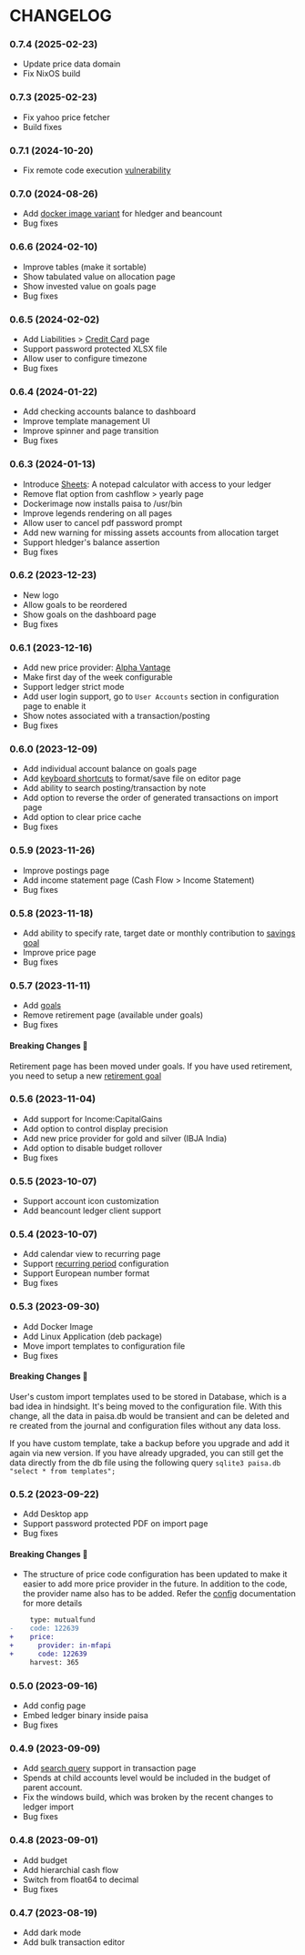 # CHANGELOG

### 0.7.4 (2025-02-23)
* Update price data domain
* Fix NixOS build

### 0.7.3 (2025-02-23)

* Fix yahoo price fetcher
* Build fixes

### 0.7.1 (2024-10-20)

* Fix remote code execution [vulnerability](https://github.com/ananthakumaran/paisa/issues/294)

### 0.7.0 (2024-08-26)

* Add [docker image variant](https://github.com/ananthakumaran/paisa/pull/274) for hledger and beancount
* Bug fixes

### 0.6.6 (2024-02-10)

* Improve tables (make it sortable)
* Show tabulated value on allocation page
* Show invested value on goals page
* Bug fixes

### 0.6.5 (2024-02-02)

* Add Liabilities > [Credit Card](https://paisa.fyi/reference/credit-cards) page
* Support password protected XLSX file
* Allow user to configure timezone
* Bug fixes

### 0.6.4 (2024-01-22)

* Add checking accounts balance to dashboard
* Improve template management UI
* Improve spinner and page transition
* Bug fixes

### 0.6.3 (2024-01-13)

* Introduce [Sheets](https://paisa.fyi/reference/sheets/): A notepad calculator with access to your ledger
* Remove flat option from cashflow > yearly page
* Dockerimage now installs paisa to /usr/bin
* Improve legends rendering on all pages
* Allow user to cancel pdf password prompt
* Add new warning for missing assets accounts from allocation target
* Support hledger's balance assertion
* Bug fixes

### 0.6.2 (2023-12-23)

* New logo
* Allow goals to be reordered
* Show goals on the dashboard page
* Bug fixes

### 0.6.1 (2023-12-16)

* Add new price provider: [Alpha Vantage](https://paisa.fyi/reference/commodities/#alpha-vantage)
* Make first day of the week configurable
* Support ledger strict mode
* Add user login support, go to `User Accounts` section in configuration page to enable it
* Show notes associated with a transaction/posting
* Bug fixes

### 0.6.0 (2023-12-09)

* Add individual account balance on goals page
* Add [keyboard shortcuts](https://paisa.fyi/reference/editor/) to format/save file on editor page
* Add ability to search posting/transaction by note
* Add option to reverse the order of generated transactions on import page
* Add option to clear price cache
* Bug fixes

### 0.5.9 (2023-11-26)

* Improve postings page
* Add income statement page (Cash Flow > Income Statement)
* Bug fixes

### 0.5.8 (2023-11-18)

* Add ability to specify rate, target date or monthly contribution to
  [savings goal](https://paisa.fyi/reference/goals/savings/)
* Improve price page
* Bug fixes

### 0.5.7 (2023-11-11)

* Add [goals](https://paisa.fyi/reference/goals)
* Remove retirement page (available under goals)
* Bug fixes

#### Breaking Changes :rotating_light:

Retirement page has been moved under goals. If you have used
retirement, you need to setup a new [retirement goal](https://paisa.fyi/reference/goals)

### 0.5.6 (2023-11-04)

* Add support for Income:CapitalGains
* Add option to control display precision
* Add new price provider for gold and silver (IBJA India)
* Add option to disable budget rollover
* Bug fixes

### 0.5.5 (2023-10-07)

* Support account icon customization
* Add beancount ledger client support

### 0.5.4 (2023-10-07)

* Add calendar view to recurring page
* Support [recurring period](https://paisa.fyi/reference/recurring/#period) configuration
* Support European number format
* Bug fixes

### 0.5.3 (2023-09-30)

* Add Docker Image
* Add Linux Application (deb package)
* Move import templates to configuration file
* Bug fixes

#### Breaking Changes :rotating_light:

User's custom import templates used to be stored in Database, which is
a bad idea in hindsight. It's being moved to the configuration
file. With this change, all the data in paisa.db would be transient
and can be deleted and re created from the journal and configuration
files without any data loss.

If you have custom template, take a backup before you upgrade and add
it again via new version. If you have already upgraded, you can still
get the data directly from the db file using the following query
`sqlite3 paisa.db "select * from templates";`

### 0.5.2 (2023-09-22)

* Add Desktop app
* Support password protected PDF on import page
* Bug fixes

#### Breaking Changes :rotating_light:

* The structure of price code configuration has been updated to make
  it easier to add more price provider in the future. In addition to
  the code, the provider name also has to be added. Refer the
  [config](https://paisa.fyi/reference/config/) documentation for more details

```diff
     type: mutualfund
-    code: 122639
+    price:
+      provider: in-mfapi
+      code: 122639
     harvest: 365
```


### 0.5.0 (2023-09-16)

* Add config page
* Embed ledger binary inside paisa
* Bug fixes

### 0.4.9 (2023-09-09)

* Add [search query](https://paisa.fyi/reference/bulk-edit/#search) support in transaction page
* Spends at child accounts level would be included in the budget of
  parent account.
* Fix the windows build, which was broken by the recent changes to
  ledger import
* Bug fixes

### 0.4.8 (2023-09-01)

* Add budget
* Add hierarchial cash flow
* Switch from float64 to decimal
* Bug fixes


### 0.4.7 (2023-08-19)

* Add dark mode
* Add bulk transaction editor
